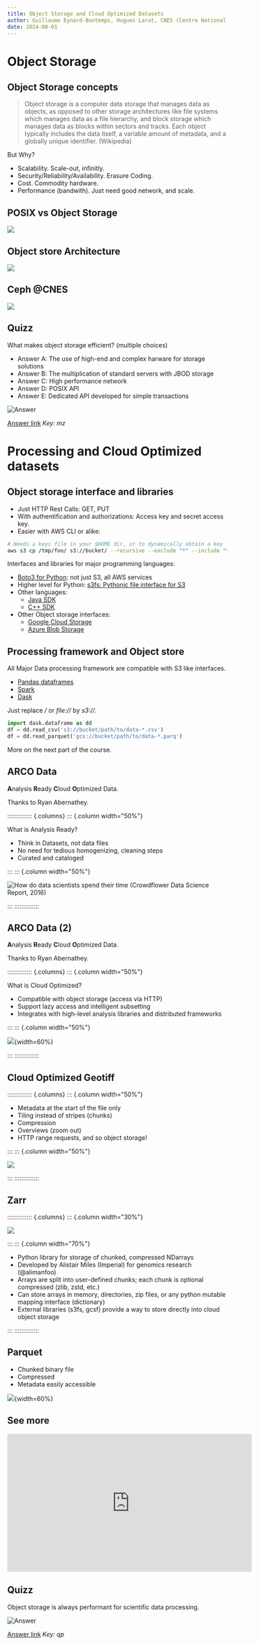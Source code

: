 ```yaml
---
title: Object Storage and Cloud Optimized Datasets
author: Guillaume Eynard-Bontemps, Hugues Larat, CNES (Centre National d'Etudes Spatiales - French Space Agency)
date: 2024-08-01
---
```


# Object Storage

## Object Storage concepts

> Object storage is a computer data storage that manages data as objects, as opposed to other storage architectures like file systems which manages data as a file hierarchy, and block storage which manages data as blocks within sectors and tracks. 
> Each object typically includes the data itself, a variable amount of metadata, and a globally unique identifier. (Wikipedia)

But Why?

- Scalability. Scale-out, infinitly. 
- Security/Reliability/Availability. Erasure Coding.
- Cost. Commodity hardware.
- Performance (bandwith). Just need good network, and scale.

## POSIX vs Object Storage

![](images/posix_vs_object.png)

## Object store Architecture

![](https://www.glennklockwood.com/data-intensive/storage/object-store-schematic.png)

## Ceph @CNES

![](images/Ceph-CNES.png)

## Quizz

What makes object storage efficient? (multiple choices)

- Answer A: The use of high-end and complex harware for storage solutions
- Answer B: The multiplication of standard servers with JBOD storage
- Answer C: High performance network
- Answer D: POSIX API
- Answer E: Dedicated API developed for simple transactions

![Answer]()

[Answer link](https://toreply.univ-lille.fr/reponse_214) _Key: mz_

# Processing and Cloud Optimized datasets

## Object storage interface and libraries

- Just HTTP Rest Calls: GET, PUT
- With authentification and authorizations: Access key and secret access key.
- Easier with AWS CLI or alike:

```bash
# Needs a keys file in your $HOME dir, or to dynamically obtain a key
aws s3 cp /tmp/foo/ s3://bucket/ --recursive --exclude "*" --include "*.jpg"
```

Interfaces and libraries for major programming languages:

- [Boto3 for Python](https://boto3.amazonaws.com/v1/documentation/api/latest/index.html): not just S3, all AWS services
- Higher level for Python: [s3fs: Pythonic file interface for S3](https://s3fs.readthedocs.io/en/latest/)
- Other languages:
  - [Java SDK](https://docs.aws.amazon.com/AWSJavaSDK/latest/javadoc/com/amazonaws/services/s3/AmazonS3.html)
  - [C++ SDK](https://aws.amazon.com/fr/sdk-for-cpp/)
- Other Object storage interfaces:
  - [Google Cloud Storage](https://cloud.google.com/storage/docs/reference/libraries)
  - [Azure Blob Storage](https://docs.microsoft.com/en-us/azure/storage/blobs/data-lake-storage-directory-file-acl-python)

## Processing framework and Object store

All Major Data processing framework are compatible with S3 like interfaces.

- [Pandas dataframes](https://pandas.pydata.org/docs/user_guide/io.html)
- [Spark](https://spark.apache.org/docs/latest/cloud-integration.html)
- [Dask](https://docs.dask.org/en/stable/how-to/connect-to-remote-data.html)

Just replace */* or *file://* by *s3://*.

```python
import dask.dataframe as dd
df = dd.read_csv('s3://bucket/path/to/data-*.csv')
df = dd.read_parquet('gcs://bucket/path/to/data-*.parq')
```

More on the next part of the course.

## ARCO Data

**A**nalysis **R**eady **C**loud **O**ptimized Data.

Thanks to Ryan Abernathey.

:::::::::::::: {.columns}
::: {.column width="50%"}

What is Analysis Ready?

- Think in Datasets, not data files
- No need for tedious homogenizing, cleaning steps
- Curated and cataloged

:::
::: {.column width="50%"}

![How do data scientists spend their time (Crowdflower Data Science Report, 2016)](images/What-data-scientists-spend-the-most-time-doing-7.ppm.png)

:::
::::::::::::::

## ARCO Data (2)

**A**nalysis **R**eady **C**loud **O**ptimized Data.

Thanks to Ryan Abernathey.

:::::::::::::: {.columns}
::: {.column width="50%"}

What is Cloud Optimized?

- Compatible with object storage (access via HTTP)
- Support lazy access and intelligent subsetting
- Integrates with high-level analysis libraries and distributed frameworks

:::
::: {.column width="50%"}

![](images/ARCOData.png){width=60%}

:::
::::::::::::::

## Cloud Optimized Geotiff

:::::::::::::: {.columns}
::: {.column width="50%"}

- Metadata at the start of the file only
- Tiling instead of stripes (chunks)
- Compression
- Overviews (zoom out)
- HTTP range requests, and so object storage!

:::
::: {.column width="50%"}

![](https://staging.dev.element84.com/wp-content/uploads/2019/04/smiley_tiled.png)

:::
::::::::::::::

## Zarr

:::::::::::::: {.columns}
::: {.column width="30%"}

![](images/Zarr.png)

:::
::: {.column width="70%"}

- Python library for storage of chunked, compressed NDarrays
- Developed by Alistair Miles (Imperial) for genomics research (@alimanfoo)
- Arrays are split into user-defined chunks; each chunk is optional compressed (zlib, zstd, etc.)
- Can store arrays in memory, directories, zip files, or any python mutable mapping interface (dictionary)
- External libraries (s3fs, gcsf) provide a way to store directly into cloud object storage

:::
::::::::::::::

## Parquet

- Chunked binary file
- Compressed
- Metadata easily accessible

![](images/Parquet.png){width=60%}

## See more

<iframe width="560" height="315" src="https://www.youtube.com/embed/hprPIr9Vt4M" title="YouTube video player" frameborder="0" allow="accelerometer; autoplay; clipboard-write; encrypted-media; gyroscope; picture-in-picture" allowfullscreen></iframe>

## Quizz

Object storage is always performant for scientific data processing.

![Answer]()

[Answer link](https://toreply.univ-lille.fr/reponse_546) _Key: qp_
